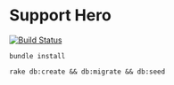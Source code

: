 Support Hero
============

[![Build Status](https://semaphoreapp.com/api/v1/projects/5f5825ad-d910-4379-a3cf-c4809e0b10cf/273378/badge.png)](https://semaphoreapp.com/evansagge/support-hero)

`bundle install`

`rake db:create && db:migrate && db:seed`
